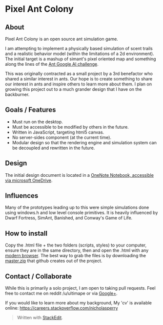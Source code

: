 
# Pixel Ant Colony

## About
Pixel Ant Colony is an open source ant simulation game.

I am attempting to implement a physically based simulation of scent trails and a realistic behavior model (within the limitations of a 2d environment). The initial target is a mashup of simant's pixel oriented map and something along the lines of the [Ant Google AI challenge][1].

This was originally contracted as a small project by a 3rd benefactor who shared a similar interest in ants. Our hope is to create something to share our interest in ants and inspire others to learn more about them. I plan on growing this project out to a much grander design that I have on the backburner.

## Goals / Features

 - Must run on the desktop.
 - Must be accessible to be modified by others in the future.
 - Written in JavaScript, targeting html5 canvas.  
 - No server-sides component (at the current time).
 - Modular design so that the rendering engine and simulation system can be decoupled and rewritten in the future.

## Design 
The initial design document is located in a [OneNote Notebook, accessible via microsoft OneDrive][2].

## Influences
Many of the prototypes leading up to this were simple simulations done using windows.h and low level console primitives. It is heavily influenced by Dwarf Fortress, SimAnt, Banished, and Conway's Game of Life.

## How to install
Copy the .html file + the two folders (scripts, styles) to your computer, ensure they are in the same directory, then and open the .html with any [modern browser][3]. The best way to grab the files is by downloading the [master.zip][4] that github creates out of the project. 

## Contact / Collaborate
While this is primarily a solo project, I am open to taking pull requests. Feel free to contact me on reddit /u/ultimape or via [Google+][5].

If you would like to learn more about my background, My 'cv' is available online: https://careers.stackoverflow.com/nicholasperry

> Written with [StackEdit](https://stackedit.io/).

  [1]: http://ants.aichallenge.org/
  [2]: https://skydrive.live.com/redir?page=view&resid=13B6E055D5BD0E7A!2473&authkey=!AP8P3kjBRdoM5io
  [3]: http://whatbrowser.org
  [4]: https://github.com/Nicholas-Perry/PixelAntColony/archive/master.zip
  [5]: https://plus.google.com/+NicholasPerry-Ape/posts/1tzy7tdHuj4